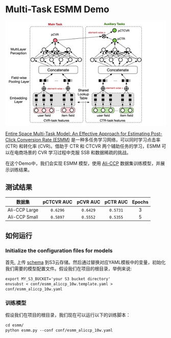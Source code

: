 # Multi-Task ESMM Demo
<div>
    <center><img src="resources/esmm.jpeg" width="1100"></center>
</div>

[Entire Space Multi-Task Model: An Effective Approach for Estimating Post-Click Conversion Rate (ESMM)](https://arxiv.org/pdf/1804.07931.pdf) 是一种多任务学习网络，可以同时学习点击率 (CTR) 和转化率 (CVR)。借助于 CTR 和 CTCVR 两个辅助任务的学习，ESMM 可以在电商场景的 CVR 学习过程中克服 SSB 和数据稀疏的挑战。

在这个Demo中，我们会实现 ESMM 模型，使用 [Ali-CCP](https://tianchi.aliyun.com/dataset/dataDetail?dataId=408) 数据集训练模型，并展示训练结果。

## 测试结果
| 数据集 |                     pCTCVR AUC |                    pCVR AUC |    pCTR AUC  | Epochs |
|:-------:|:------------------------------------------------:|:------------------------------------------------:|:------------------------------------------------:|:------:|
| Ali-CCP Large  | `0.6296` | `0.6429` | `0.5731` | 3 |
| Ali-CCP Small  | `0.5897` | `0.5552` | `0.5355` | 5 |

## 如何运行
### Initialize the configuration files for models
首先, 上传 [schema](schema) 到S3云存储。然后通过替换对应YAML模板中的变量，初始化我们需要的模型配置文件。假设我们在项目的根目录，举例来说:

```shell
export MY_S3_BUCKET='your S3 bucket directory'
envsubst < conf/esmm_aliccp_10w.template.yaml > conf/esmm_aliccp_10w.yaml 
```

### 训练模型
假设我们在项目的根目录，我们现在可以运行以下的训练脚本：

```shell
cd esmm/
python esmm.py --conf conf/esmm_aliccp_10w.yaml
```